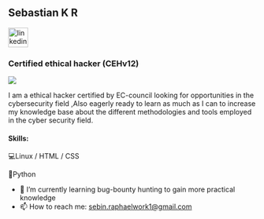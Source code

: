 ##  Sebastian K R                                      
[<img src='https://github.com/SebastianRaphael/SebastianRaphael/blob/main/linkin%20icon.png' alt='linkedin' height='40'>](https://www.linkedin.com/in/sebastian-k-r-b289527a/)  
### Certified ethical hacker (CEHv12)
![](https://github.com/SebastianRaphael/SebastianRaphael/blob/main/EC-Council-CEH-v12-Download.jpg)


I am a ethical hacker certified by EC-council looking for opportunities in the cybersecurity field ,Also eagerly ready to learn as much as I can to increase my knowledge base about the different methodologies and tools employed in the cyber security field.

#### Skills: 
 💻Linux / HTML / CSS
 
 🐍Python 

- 🌱 I’m currently learning bug-bounty hunting to gain more practical knowledge 
- 📫 How to reach me:  sebin.raphaelwork1@gmail.com 




